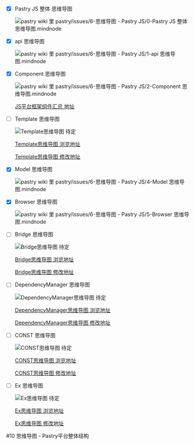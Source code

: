 * [x] Pastry JS 整体 思维导图

    ![pastry wiki 里 pastry/issues/6-思维导图 - Pastry JS/0-Pastry JS 整体 思维导图.mindnode](https://pastryteam.github.io/pastry/issues/0-images/6/6-0.png)
    
* [x] api 思维导图

    ![pastry wiki 里 pastry/issues/6-思维导图 - Pastry JS/1-api 思维导图.mindnode](https://pastryteam.github.io/pastry/issues/0-images/6/6-1.png)
    
* [x] Component 思维导图

    ![pastry wiki 里 pastry/issues/6-思维导图 - Pastry JS/2-Component 思维导图.mindnode](https://pastryteam.github.io/pastry/issues/0-images/6/6-2.png)
    
    [JS平台框架组件汇总 地址](https://pastryteam.github.io/pastry/#!plugins/plugins.md)

* [ ] Template 思维导图

    ![Template思维导图 待定][net_template]
    
    [Template思维导图 浏览地址][net_template_read]
    
    [Template思维导图 修改地址][net_template_update]

* [x] Model 思维导图

    ![pastry wiki 里 pastry/issues/6-思维导图 - Pastry JS/4-Model 思维导图.mindnode](https://pastryteam.github.io/pastry/issues/0-images/6/6-4.png)

* [x] Browser 思维导图

    ![pastry wiki 里 pastry/issues/6-思维导图 - Pastry JS/5-Browser 思维导图.mindnode](https://pastryteam.github.io/pastry/issues/0-images/6/6-5.png)

* [ ] Bridge 思维导图

    ![Bridge思维导图 待定][net_bridge]
    
    [Bridge思维导图 浏览地址][net_bridge_read]
    
    [Bridge思维导图 修改地址][net_bridge_update]

* [ ] DependencyManager 思维导图

    ![DependencyManager思维导图 待定][net_dependencyManager]
    
    [DependencyManager思维导图 浏览地址][net_dependencyManager_read]
    
    [DependencyManager思维导图 修改地址][net_dependencyManager_update]

* [ ] CONST 思维导图

    ![CONST思维导图 待定][net_const]
    
    [CONST思维导图 浏览地址][net_const_read]
    
    [CONST思维导图 修改地址][net_const_update]

* [ ] Ex 思维导图

    ![Ex思维导图 待定][net_ex]
    
    [Ex思维导图 浏览地址][net_ex_read]
    
    [Ex思维导图 修改地址][net_ex_update]

#10 思维导图 - Pastry平台整体结构

[net_template]: #
[net_template_read]: #
[net_template_update]: #

[net_browser]: https://www.processon.com/chart_image/57f73817e4b0300f4fec2c16.png
[net_browser_read]: http://www.processon.com/view/link/57f36656e4b0300f4fdd4c58
[net_browser_update]: https://www.processon.com/mindmap/57de2139e4b0a16a66d10e34

[net_bridge]: #
[net_bridge_read]: #
[net_bridge_update]: #

[net_dependencyManager]: #
[net_dependencyManager_read]: #
[net_dependencyManager_update]: #

[net_const]: #
[net_const_read]: #
[net_const_update]: #
    
[net_ex]: #
[net_ex_read]: #
[net_ex_update]: #

